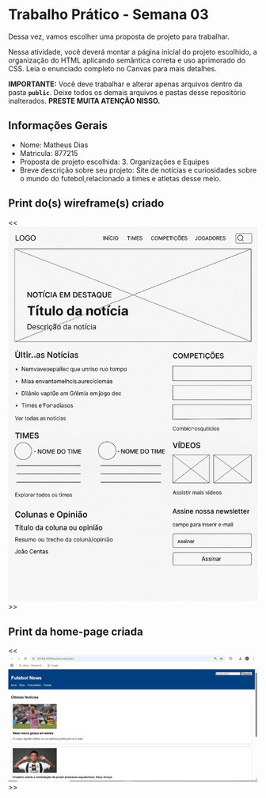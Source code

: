 # Trabalho Prático - Semana 03

Dessa vez, vamos escolher uma proposta de projeto para trabalhar.

Nessa atividade, você deverá montar a página inicial do projeto escolhido, a organização do HTML aplicando semântica correta e uso aprimorado do CSS. Leia o enunciado completo no Canvas para mais detalhes.

**IMPORTANTE:** Você deve trabalhar e alterar apenas arquivos dentro da pasta **`public`**. Deixe todos os demais arquivos e pastas desse repositório inalterados. **PRESTE MUITA ATENÇÃO NISSO.**

## Informações Gerais

- Nome: Matheus Dias 
- Matricula: 877215
- Proposta de projeto escolhida: 3. Organizações e Equipes	
- Breve descrição sobre seu projeto: Site de notícias e curiosidades sobre o mundo do futebol,relacionado a times e atletas desse meio.


## Print do(s) wireframe(s) criado

<< ![Print Wireframe](public/images/wireframe_futebol.png) >>


## Print da home-page criada

<< ![Print Tela Site](public/images/print_site.png) >>
